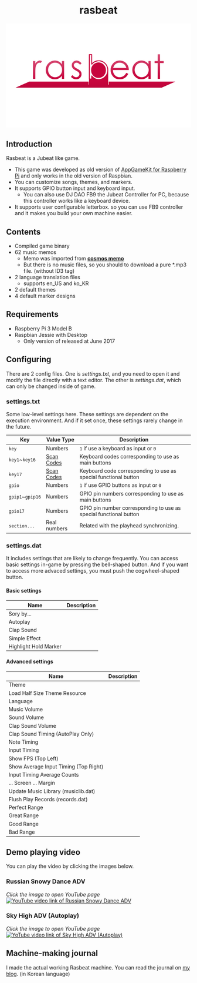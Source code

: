 <h1 align="center">rasbeat</h1>

![Logo of Rasbeat](logo.png)

##  Introduction

Rasbeat is a Jubeat like game.

- This game was developed as old version of [AppGameKit for Raspberry Pi](https://www.appgamekit.com/agk-pi) and only works in the old version of Raspbian.
- You can customize songs, themes, and markers.
- It supports GPIO button input and keyboard input.
  - You can also use DJ DAO FB9 the Jubeat Controller for PC, because this controller works like a keyboard device.
- It supports user configurable letterbox. so you can use FB9 controller and it makes you build your own machine easier.

## Contents

- Compiled game binary
- 62 music memos
  - Memo was imported from **[cosmos memo](https://w.atwiki.jp/cosmos_memo)**
  - But there is no music files, so you should to download a pure *.mp3 file. (without ID3 tag)
- 2 language translation files
  - supports en_US and ko_KR
- 2 default themes
- 4 default marker designs

## Requirements

- Raspberry Pi 3 Model B
- Raspbian Jessie with Desktop
  - Only version of released at June 2017

## Configuring

There are 2 config files.
One is *settings.txt*, and you need to open it and modify the file directly with a text editor.
The other is *settings.dat*, which can only be changed inside of game.

### settings.txt

Some low-level settings here.
These settings are dependent on the execution environment.
And if it set once, these settings rarely change in the future.

| Key              | Value Type   | Description                                                       |
| ---------------- | ------------ | ----------------------------------------------------------------- |
| `key`            | Numbers      | `1` if use a keyboard as input or `0`                             |
| `key1`~`key16`   | [Scan Codes] | Keyboard codes corresponding to use as main buttons               |
| `key17`          | [Scan Codes] | Keyboard code corresponding to use as special functional button   |
| `gpio`           | Numbers      | `1` if use GPIO buttons as input or `0`                           |
| `gpip1`~`gpip16` | Numbers      | GPIO pin numbers corresponding to use as main buttons             |
| `gpio17`         | Numbers      | GPIO pin number corresponding to use as special functional button |
| `section...`     | Real numbers | Related with the playhead synchronizing.                          |

### settings.dat

It includes settings that are likely to change frequently.
You can access basic settings in-game by pressing the bell-shaped button.
And if you want to access more advaced settings, you must push the cogwheel-shaped button.

#### Basic settings

| Name                  | Description |
| --------------------- | ----------- |
| Sory by...            |             |
| Autoplay              |             |
| Clap Sound            |             |
| Simple Effect         |             |
| Highlight Hold Marker |             |

#### Advanced settings

| Name                                  | Description |
| ------------------------------------- | ----------- |
| Theme                                 |             |
| Load Half Size Theme Resource         |             |
| Language                              |             |
| Music Volume                          |             |
| Sound Volume                          |             |
| Clap Sound Volume                     |             |
| Clap Sound Timing (AutoPlay Only)     |             |
| Note Timing                           |             |
| Input Timing                          |             |
| Show FPS (Top Left)                   |             |
| Show Average Input Timing (Top Right) |             |
| Input Timing Average Counts           |             |
| ... Screen ... Margin                 |             |
| Update Music Library (musiclib.dat)   |             |
| Flush Play Records (records.dat)      |             |
| Perfect Range                         |             |
| Great Range                           |             |
| Good Range                            |             |
| Bad Range                             |             |

## Demo playing video

You can play the video by clicking the images below.

### Russian Snowy Dance ADV

*Click the image to open YouTube page*  
[![YouTube video link of Russian Snowy Dance ADV](http://img.youtube.com/vi/jiUnu_zeroI/0.jpg)](https://youtu.be/jiUnu_zeroI)

### Sky High ADV (Autoplay)

*Click the image to open YouTube page*  
[![YoTube video link of Sky High ADV (Autoplay)](http://img.youtube.com/vi/CnbSosCr9Ec/0.jpg)](https://youtu.be/CnbSosCr9Ec)

## Machine-making journal

I made the actual working Rasbeat machine.
You can read the journal on [my blog](https://rsatang5.blog.me/221174472581). (in Korean language)

[Scan Codes]: https://www.appgamekit.com/documentation/guides/scancodes.htm